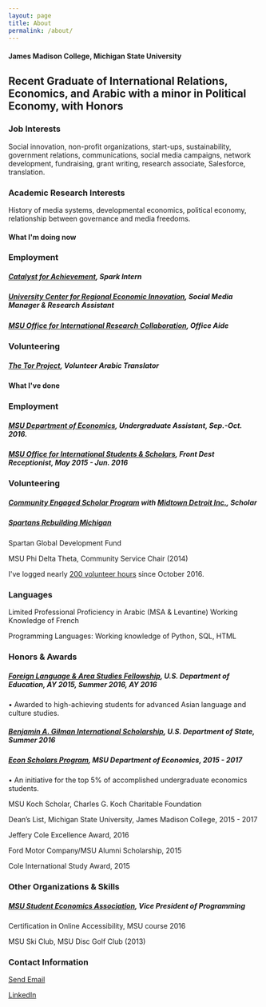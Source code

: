 ```yaml
---
layout: page
title: About
permalink: /about/
---
```


#### James Madison College, Michigan State University

## Recent Graduate of International Relations, Economics, and Arabic with a minor in Political Economy, with Honors

### Job Interests

Social innovation, non-profit organizations, start-ups, sustainability, government relations, communications, social media campaigns, network development, fundraising, grant writing, research associate, Salesforce, translation. 

### Academic Research Interests

History of media systems, developmental economics, political economy, relationship between governance and media freedoms.

#### What I'm doing now

### Employment
##### [Catalyst for Achievement](https://www.catalystforachievement.org/), *Spark Intern*
##### [University Center for Regional Economic Innovation](https://reicenter.org/), *Social Media Manager & Research Assistant*
##### [MSU Office for International Research Collaboration](http://oirc.isp.msu.edu/), *Office Aide*


### Volunteering
##### [The Tor Project](https://www.torproject.org/), *Volunteer Arabic Translator*


#### What I've done

### Employment
##### [MSU Department of Economics](http://econ.msu.edu/), *Undergraduate Assistant*, Sep.-Oct. 2016.
##### [MSU Office for International Students & Scholars](http://oiss.isp.msu.edu/), *Front Dest Receptionist*, May 2015 - Jun. 2016

### Volunteering
##### [Community Engaged Scholar Program](https://engage.msu.edu/) with [Midtown Detroit Inc.](http://midtowndetroitinc.org/), *Scholar*

##### [Spartans Rebuilding Michigan](spartansrebuildingmichigan.org)

Spartan Global Development Fund

MSU Phi Delta Theta, Community Service Chair (2014)

I've logged nearly [200 volunteer hours](https://www.givegab.com/users/jacob-leppek-df65a557-30e7-413a-bfcf-5d14bea70d0b)
since October 2016. 

### Languages

Limited Professional Proficiency in Arabic (MSA & Levantine)
Working Knowledge of French

Programming Languages: Working knowledge of Python, SQL, HTML

### Honors & Awards

##### [Foreign Language & Area Studies Fellowship](https://www2.ed.gov/programs/iegpsflasf/index.html), U.S. Department of Education, AY 2015, Summer 2016, AY 2016

•	Awarded to high-achieving students for advanced Asian language and culture studies.	

##### [Benjamin A. Gilman International Scholarship](https://www.iie.org/Programs/Gilman-Scholarship-Program), U.S. Department of State, Summer 2016

##### [Econ Scholars Program](http://econ.msu.edu/undergraduate/scholars.php), MSU Department of Economics, 2015 - 2017

•	An initiative for the top 5% of accomplished undergraduate economics students.

MSU Koch Scholar, Charles G. Koch Charitable Foundation	

Dean’s List, Michigan State University, James Madison College, 2015 - 2017

Jeffery Cole Excellence Award,	2016

Ford Motor Company/MSU Alumni Scholarship,	2015

Cole International Study Award, 2015


### Other Organizations & Skills

##### [MSU Student Economics Association](http://msuecon.wixsite.com/msusea), Vice President of Programming

Certification in Online Accessibility, MSU course 2016

MSU Ski Club, MSU Disc Golf Club (2013)

### Contact Information

[Send Email](mailto:leppekj@gmail.com)

[LinkedIn](linkedin.com/in/leppekja)
